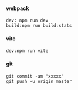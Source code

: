 
####  webpack 
    dev: npm run dev
    build:npm run build:stats

#### vite
    dev:npm run vite


#### git 
    git commit -am "xxxxx"
    git push -u origin master        